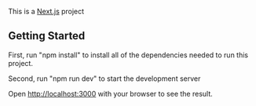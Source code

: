 This is a [Next.js](https://nextjs.org/) project 

## Getting Started

First, run "npm install" to install all of the dependencies needed to run this project.

Second, run "npm run dev" to start the development server

Open [http://localhost:3000](http://localhost:3000) with your browser to see the result.

